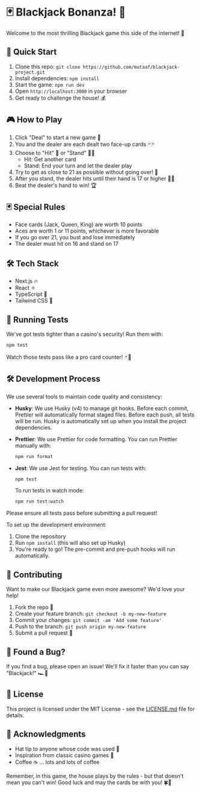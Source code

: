 # 🃏 Blackjack Bonanza! 🎰

Welcome to the most thrilling Blackjack game this side of the internet! 🌟

## 🚀 Quick Start

1. Clone this repo: `git clone https://github.com/mutaaf/blackjack-project.git`
2. Install dependencies: `npm install`
3. Start the game: `npm run dev`
4. Open `http://localhost:3000` in your browser
5. Get ready to challenge the house! 💰

## 🎮 How to Play

1. Click "Deal" to start a new game 🔄
2. You and the dealer are each dealt two face-up cards 🃏🃏
3. Choose to "Hit" 👊 or "Stand" 🧍‍♂️
   - Hit: Get another card
   - Stand: End your turn and let the dealer play
4. Try to get as close to 21 as possible without going over! 🎯
5. After you stand, the dealer hits until their hand is 17 or higher 🧑‍🍳
6. Beat the dealer's hand to win! 🏆

## 🃏 Special Rules

- Face cards (Jack, Queen, King) are worth 10 points
- Aces are worth 1 or 11 points, whichever is more favorable
- If you go over 21, you bust and lose immediately
- The dealer must hit on 16 and stand on 17

## 🛠️ Tech Stack

- Next.js 🔥
- React ⚛️
- TypeScript 📘
- Tailwind CSS 🎨

## 🧪 Running Tests

We've got tests tighter than a casino's security! Run them with:

```bash
npm test
```

Watch those tests pass like a pro card counter! 🃏🧮

## 🛠️ Development Process

We use several tools to maintain code quality and consistency:

- **Husky**: We use Husky (v4) to manage git hooks. Before each commit, Prettier will automatically format staged files. Before each push, all tests will be run. Husky is automatically set up when you install the project dependencies.

- **Prettier**: We use Prettier for code formatting. You can run Prettier manually with:

  ```bash
  npm run format
  ```

- **Jest**: We use Jest for testing. You can run tests with:

  ```bash
  npm test
  ```

  To run tests in watch mode:

  ```bash
  npm run test:watch
  ```

Please ensure all tests pass before submitting a pull request!

To set up the development environment:

1. Clone the repository
2. Run `npm install` (this will also set up Husky)
3. You're ready to go! The pre-commit and pre-push hooks will run automatically.

## 🤝 Contributing

Want to make our Blackjack game even more awesome? We'd love your help!

1. Fork the repo 🍴
2. Create your feature branch: `git checkout -b my-new-feature`
3. Commit your changes: `git commit -am 'Add some feature'`
4. Push to the branch: `git push origin my-new-feature`
5. Submit a pull request 🎉

## 🐛 Found a Bug?

If you find a bug, please open an issue! We'll fix it faster than you can say "Blackjack!" 🏎️💨

## 📜 License

This project is licensed under the MIT License - see the [LICENSE.md](LICENSE.md) file for details.

## 🙏 Acknowledgments

- Hat tip to anyone whose code was used 🎩
- Inspiration from classic casino games 🌃
- Coffee ☕ ... lots and lots of coffee

Remember, in this game, the house plays by the rules - but that doesn't mean you can't win! Good luck and may the cards be with you! 🍀🎉
